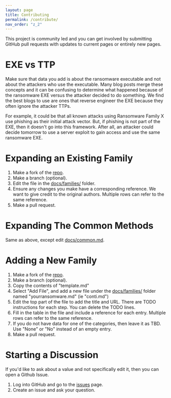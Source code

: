 ```yaml
---
layout: page
title: Contributing
permalink: /contribute/
nav_order: "z_2"
---
```


This project is community led and you can get involved by submitting GitHub pull requests with updates to current pages or entirely new pages. 

# EXE vs TTP

Make sure that data you add is about the ransomware executable and not about the attackers who use the executable. Many blog posts merge these concepts and it can be confusing to determine what happened because of the ransomware EXE versus the attacker decided to do something. We find the best blogs to use are ones that reverse engineer the EXE because they often ignore the attacker TTPs. 

For example, it could be that all known attacks using Ransomware Family X use phishing as their initial attack vector. But, if phishing is not part of the EXE, then it doesn't go into this framework. After all, an attacker could decide tomorrow to use a server exploit to gain access and use the same ransomware EXE. 

# Expanding an Existing Family
1. Make a fork of the [repo](https://github.com/cybertriage/DFIR_Ransomware_Project).
2. Make a branch (optional).
3. Edit the file in the [docs/families/](https://github.com/cybertriage/DFIR_Ransomware_Project/blob/main/docs/families/) folder.
4. Ensure any changes you make have a corresponding reference. We want to give credit to the original authors. Multiple rows can refer to the same reference. 
5. Make a pull request.

# Expanding The Common Methods
Same as above, except edit [docs/common.md](https://github.com/cybertriage/DFIR_Ransomware_Project/blob/main/docs/common.md). 


# Adding a New Family
1. Make a fork of the [repo](https://github.com/cybertriage/DFIR_Ransomware_Project).
2. Make a branch (optional). 
3. Copy the contents of "template.md"
4. Select "Add File", and add a new file under the [docs/families/](https://github.com/cybertriage/DFIR_Ransomware_Project/blob/main/docs/families/) folder named "yourransomware.md" (ie "conti.md")
5. Edit the top part of the file to add the title and URL. There are TODO instructions for each step. You can delete the TODO lines.
6. Fill in the table in the file and include a reference for each entry. Multiple rows can refer to the same reference. 
7. If you do not have data for one of the categories, then leave it as TBD. Use "None" or "No" instead of an empty entry. 
8. Make a pull request.

# Starting a Discussion
If you'd like to ask about a value and not specifically edit it, then you can open a Github Issue.
1. Log into GitHub and go to the [issues](https://github.com/cybertriage/DFIR_Ransomware_Project/issues) page.
2. Create an issue and ask your question. 

